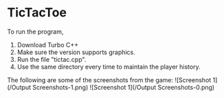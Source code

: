# TicTacToe
To run the program,

1. Download Turbo C++
2. Make sure the version supports graphics.
3. Run the file "tictac.cpp".
4. Use the same directory every time to maintain the player history.

The following are some of the screenshots from the game:
![Screenshot 1](/Output Screenshots-1.png)
![Screenshot 1](/Output Screenshots-0.png)


